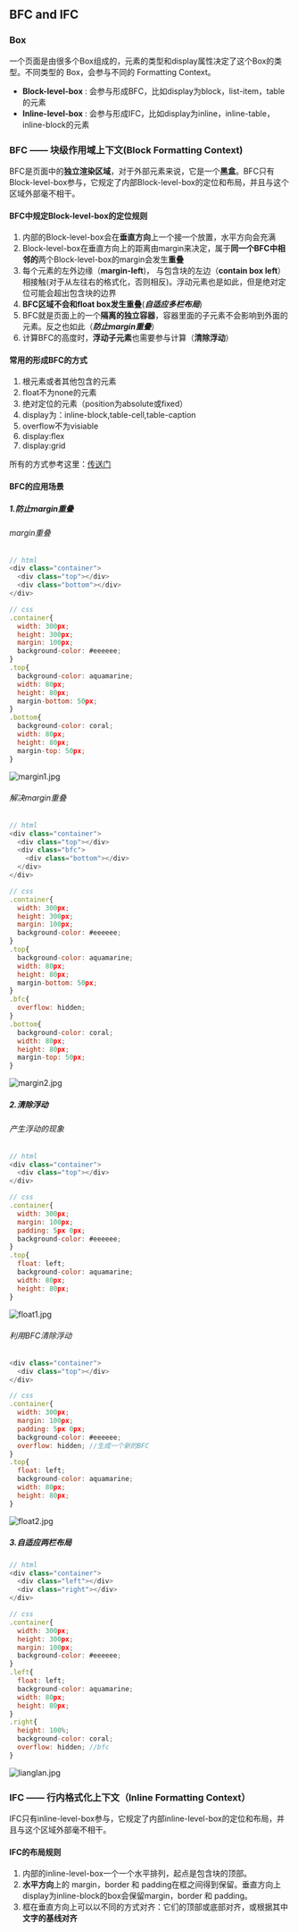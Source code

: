 ## BFC and IFC
### Box
一个页面是由很多个Box组成的，元素的类型和display属性决定了这个Box的类型。不同类型的 Box，会参与不同的 Formatting Context。
- **Block-level-box** : 会参与形成BFC，比如display为block，list-item，table的元素
- **Inline-level-box** : 会参与形成IFC，比如display为inline，inline-table，inline-block的元素

### BFC —— 块级作用域上下文(Block Formatting Context)
BFC是页面中的**独立渲染区域**，对于外部元素来说，它是一个**黑盒**。BFC只有Block-level-box参与，它规定了内部Block-level-box的定位和布局，并且与这个区域外部毫不相干。

#### BFC中规定Block-level-box的定位规则
1. 内部的Block-level-box会在**垂直方向**上一个接一个放置，水平方向会充满
2. Block-level-box在垂直方向上的距离由margin来决定，属于**同一个BFC中相邻的**两个Block-level-box的margin会发生**重叠**
3. 每个元素的左外边缘（**margin-left**)， 与包含块的左边（**contain box left**）相接触(对于从左往右的格式化，否则相反)。浮动元素也是如此，但是绝对定位可能会超出包含块的边界
4. **BFC区域不会和float box发生重叠**(***自适应多栏布局***)
5. BFC就是页面上的一个**隔离的独立容器**，容器里面的子元素不会影响到外面的元素。反之也如此（***防止margin重叠***）
6. 计算BFC的高度时，**浮动子元素**也需要参与计算（**清除浮动**）

#### 常用的形成BFC的方式
1. 根元素或者其他包含的元素
2. float不为none的元素
3. 绝对定位的元素（position为absolute或fixed）
4. display为：inline-block,table-cell,table-caption
5. overflow不为visiable
6. display:flex
7. display:grid

所有的方式参考这里：[传送门](https://developer.mozilla.org/zh-CN/docs/Web/Guide/CSS/Block_formatting_context)

#### BFC的应用场景
##### 1.防止margin重叠
###### margin重叠
```js
// html
<div class="container">
  <div class="top"></div>
  <div class="bottom"></div>
</div>

// css
.container{
  width: 300px;
  height: 300px;
  margin: 100px;
  background-color: #eeeeee;
}
.top{
  background-color: aquamarine;
  width: 80px;
  height: 80px;
  margin-bottom: 50px;
}
.bottom{
  background-color: coral;
  width: 80px;
  height: 80px;
  margin-top: 50px;
}
```  
![margin1.jpg](./images/margin1.jpg)

###### 解决margin重叠
```js
// html
<div class="container">
  <div class="top"></div>
  <div class="bfc">
    <div class="bottom"></div>
  </div>
</div>

// css
.container{
  width: 300px;
  height: 300px;
  margin: 100px;
  background-color: #eeeeee;
}
.top{
  background-color: aquamarine;
  width: 80px;
  height: 80px;
  margin-bottom: 50px;
}
.bfc{
  overflow: hidden;
}
.bottom{
  background-color: coral;
  width: 80px;
  height: 80px;
  margin-top: 50px;
}
```  
![margin2.jpg](./images/margin2.jpg)

##### 2.清除浮动
###### 产生浮动的现象
```js
// html
<div class="container">
  <div class="top"></div>
</div>

// css
.container{
  width: 300px;
  margin: 100px;
  padding: 5px 0px;
  background-color: #eeeeee;
}
.top{
  float: left;
  background-color: aquamarine;
  width: 80px;
  height: 80px;
}
```  
![float1.jpg](./images/float1.jpg)

###### 利用BFC清除浮动
```js
<div class="container">
  <div class="top"></div>
</div>

// css
.container{
  width: 300px;
  margin: 100px;
  padding: 5px 0px;
  background-color: #eeeeee;
  overflow: hidden; //生成一个新的BFC
}
.top{
  float: left;
  background-color: aquamarine;
  width: 80px;
  height: 80px;
}
```  
![float2.jpg](./images/float2.jpg)

##### 3.自适应两栏布局
```js
// html
<div class="container">
  <div class="left"></div>
  <div class="right"></div>
</div>

// css
.container{
  width: 300px;
  height: 300px;
  margin: 100px;
  background-color: #eeeeee;
}
.left{
  float: left;
  background-color: aquamarine;
  width: 80px;
  height: 80px;
}
.right{
  height: 100%;
  background-color: coral;
  overflow: hidden; //bfc
}
```  
![lianglan.jpg](./images/lianglan.jpg)

### IFC —— 行内格式化上下文（Inline Formatting Context）
IFC只有inline-level-box参与，它规定了内部inline-level-box的定位和布局，并且与这个区域外部毫不相干。

#### IFC的布局规则
1. 内部的inline-level-box一个一个水平排列，起点是包含块的顶部。
2. **水平方向**上的 margin，border 和 padding在框之间得到保留。垂直方向上display为inline-block的box会保留margin，border 和 padding。
3. 框在垂直方向上可以以不同的方式对齐：它们的顶部或底部对齐，或根据其中**文字的基线对齐**








